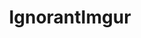 ---
title: IgnorantImgur
crosslinks:
- livven
- all
- crimgur
- WackyTicTacs
- assholedesign
- HighQualityGifs
- pics
- dankmemes
- redditisfun
- feghoot
- Watches
- underpopular
- comedynecromancy
- everything
- IAmA
- todayilearned
- WtWFotMJaJtRAtCaB
- slide_ios
- MusicBattlestations
- rarepuppers
---